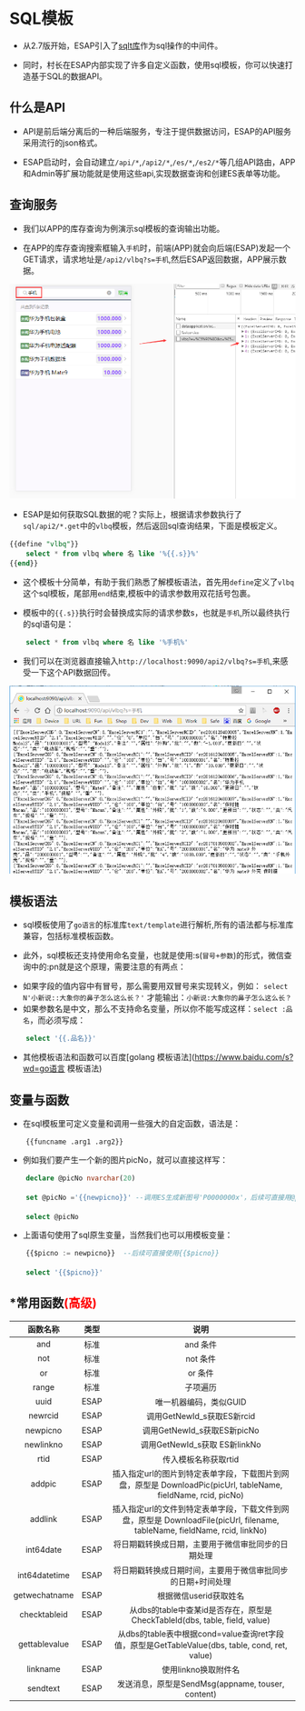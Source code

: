 # SQL模板
* 从2.7版开始，ESAP引入了[sqlt库](https://github.com/it512/sqlt)作为sql操作的中间件。

* 同时，村长在ESAP内部实现了许多自定义函数，使用sql模板，你可以快速打造基于SQL的数据API。

## 什么是API
* API是前后端分离后的一种后端服务，专注于提供数据访问，ESAP的API服务采用流行的json格式。

* ESAP启动时，会自动建立`/api/*`,`/api2/*`,`/es/*`,`/es2/*`等几组API路由，APP和Admin等扩展功能就是使用这些api,实现数据查询和创建ES表单等功能。

## 查询服务
* 我们以APP的库存查询为例演示sql模板的查询输出功能。

* 在APP的库存查询搜索框输入`手机`时，前端(APP)就会向后端(ESAP)发起一个GET请求，请求地址是`/api2/vlbq?s=手机`,然后ESAP返回数据，APP展示数据。

![](./img/sqlt1.png)

* ESAP是如何获取SQL数据的呢？实际上，根据请求参数执行了`sql/api2/*.get`中的`vlbq`模板，然后返回sql查询结果，下面是模板定义。
```sql
{{define "vlbq"}}	
	select * from vlbq where 名 like '%{{.s}}%'	
{{end}}
```
* 这个模板十分简单，有助于我们熟悉了解模板语法，首先用`define`定义了`vlbq`这个sql模板，尾部用`end`结束,模板中的请求参数用双花括号包裹。

* 模板中的`{{.s}}`执行时会替换成实际的请求参数s，也就是`手机`,所以最终执行的sql语句是：
```sql
	select * from vlbq where 名 like '%手机%'
```
* 我们可以在浏览器直接输入`http://localhost:9090/api2/vlbq?s=手机`,来感受一下这个API数据回传。

![](./img/sqlt2.png)

## 模板语法
* sql模板使用了`go语言`的标准库`text/template`进行解析,所有的语法都与标准库兼容，包括标准模板函数。

* 此外，sql模板还支持使用命名变量，也就是使用:s(`冒号+参数`)的形式，微信查询中的:pn就是这个原理，需要注意的有两点：

 - 如果字段的值内容中有冒号，那么需要用双冒号来实现转义，例如： `select N'小新说::大象你的鼻子怎么这么长？'` 才能输出：`小新说:大象你的鼻子怎么这么长？`
 - 如果参数名是中文，那么不支持命名变量，所以你不能写成这样：`select :品名`，而必须写成：
```sql
	select '{{.品名}}'
```
* 其他模板语法和函数可以百度[golang 模板语法](https://www.baidu.com/s?wd=go语言 模板语法)

## 变量与函数
* 在sql模板里可定义变量和调用一些强大的自定函数，语法是：
```
	{{funcname .arg1 .arg2}}
```

* 例如我们要产生一个新的图片picNo，就可以直接这样写：
```sql
	declare @picNo nvarchar(20)
	
	set @picNo ='{{newpicno}}' --调用ES生成新图号'P0000000x'，后续可直接用@picNo
	
	select @picNo
```
* 上面语句使用了sql原生变量，当然我们也可以用模板变量：
```sql
	{{$picno := newpicno}} 	--后续可直接使用{{$picno}}

	select '{{$picno}}'
```

## *常用函数<span style="color:red">(高级)</span>
|函数名称|类型|说明|
|:----:|:--:|:--:|
|and|标准|and 条件|
|not|标准|not 条件|
|or|标准|or 条件|
|range|标准|子项遍历|
|uuid|ESAP|唯一机器编码，类似GUID|
|newrcid|ESAP|调用GetNewId_s获取ES新rcid|
|newpicno|ESAP|调用GetNewId_s获取ES新picNo|
|newlinkno|ESAP|调用GetNewId_s获取  ES新linkNo|
|rtid|ESAP|传入模板名称获取rtid|
|addpic|ESAP|插入指定url的图片到特定表单字段，下载图片到网盘，原型是 DownloadPic(picUrl, tableName, fieldName, rcid, picNo)|
|addlink|ESAP|插入指定url的文件到特定表单字段，下载文件到网盘，原型是 DownloadFile(picUrl, filename, tableName, fieldName, rcid, linkNo)|
|int64date|ESAP|将日期戳转换成日期，主要用于微信审批同步的日期处理|
|int64datetime|ESAP|将日期戳转换成日期时间，主要用于微信审批同步的日期+时间处理|
|getwechatname|ESAP|根据微信userid获取姓名|
|checktableid|ESAP|从dbs的table中查某id是否存在，原型是CheckTableId(dbs, table, field, value)|
|gettablevalue|ESAP|从dbs的table表中根据cond=value查询ret字段值，原型是GetTableValue(dbs, table, cond, ret, value)|
|linkname|ESAP|使用linkno换取附件名|
|sendtext|ESAP|发送消息，原型是SendMsg(appname, touser, content)|
